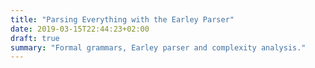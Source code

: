 ```yaml
---
title: "Parsing Everything with the Earley Parser"
date: 2019-03-15T22:44:23+02:00
draft: true
summary: "Formal grammars, Earley parser and complexity analysis."
---
```


